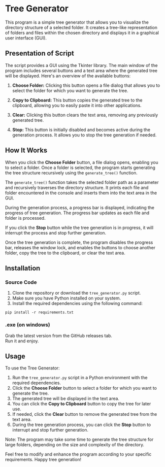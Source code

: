 # Tree Generator

This program is a simple tree generator that allows you to visualize the directory structure of a selected folder. It creates a tree-like representation of folders and files within the chosen directory and displays it in a graphical user interface (GUI).

## Presentation of Script

The script provides a GUI using the Tkinter library. The main window of the program includes several buttons and a text area where the generated tree will be displayed. Here's an overview of the available buttons:

1. **Choose Folder:** Clicking this button opens a file dialog that allows you to select the folder for which you want to generate the tree.

2. **Copy to Clipboard:** This button copies the generated tree to the clipboard, allowing you to easily paste it into other applications.

3. **Clear:** Clicking this button clears the text area, removing any previously generated tree.

4. **Stop:** This button is initially disabled and becomes active during the generation process. It allows you to stop the tree generation if needed.

## How It Works

When you click the **Choose Folder** button, a file dialog opens, enabling you to select a folder. Once a folder is selected, the program starts generating the tree structure recursively using the `generate_tree()` function.

The `generate_tree()` function takes the selected folder path as a parameter and recursively traverses the directory structure. It prints each file and folder encountered in the console and inserts them into the text area in the GUI.

During the generation process, a progress bar is displayed, indicating the progress of tree generation. The progress bar updates as each file and folder is processed.

If you click the **Stop** button while the tree generation is in progress, it will interrupt the process and stop further generation.

Once the tree generation is complete, the program disables the progress bar, releases the window lock, and enables the buttons to choose another folder, copy the tree to the clipboard, or clear the text area.

## Installation 
### Source Code
1. Clone the repository or download the `tree_generator.py` script.
2. Make sure you have Python installed on your system.
3. Install the required dependencies using the following command:

``` 
pip install -r requirements.txt
```

### .exe (on windows)
Grab the latest version from the GitHub releases tab.  
Run it and enjoy.

## Usage

To use the Tree Generator:

1. Run the `tree_generator.py` script in a Python environment with the required dependencies.
2. Click the **Choose Folder** button to select a folder for which you want to generate the tree.
3. The generated tree will be displayed in the text area.
4. You can click the **Copy to Clipboard** button to copy the tree for later use.
5. If needed, click the **Clear** button to remove the generated tree from the text area.
6. During the tree generation process, you can click the **Stop** button to interrupt and stop further generation.

Note: The program may take some time to generate the tree structure for large folders, depending on the size and complexity of the directory.

Feel free to modify and enhance the program according to your specific requirements. Happy tree generation!


